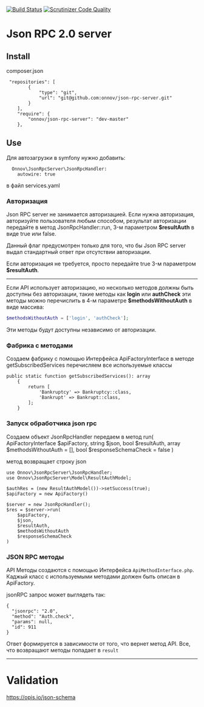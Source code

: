 [![Build Status](https://travis-ci.org/onnov/json-rpc-server.svg?branch=master)](https://travis-ci.org/onnov/json-rpc-server)
[![Scrutinizer Code Quality](https://scrutinizer-ci.com/g/onnov/json-rpc-server/badges/quality-score.png?b=master)](https://scrutinizer-ci.com/g/onnov/json-rpc-server/?branch=master)


# Json RPC 2.0 server

## Install

composer.json
```
 "repositories": [
        {
            "type": "git",
            "url": "git@github.com:onnov/json-rpc-server.git"
        }
    ],
    "require": {
        "onnov/json-rpc-server": "dev-master"
    },
```

## Use

Для автозагрузки в symfony нужно добавить:
```
  Onnov\JsonRpcServer\JsonRpcHandler:
    autowire: true
```
в файл services.yaml

### Авторизация
Json RPC server не занимается авторизацией.
Если нужна авторизация, авторизуйте пользователя любым способом,
результат авторизации передайте в метод JsonRpcHandler::run,
3-м параметром **$resultAuth** в виде true или false.

Данный флаг предусмотрен только для того, что бы
Json RPC server выдал стандартный ответ при отсутствии авторизации.

Если авторизация не требуется, просто передайте true
3-м параметром **$resultAuth**.

---

Если API использует авторизацию, но несколько методов должны быть доступны
без авторизации, такие методы как **login** или **authCheck**
эти методы можно перечислить в 4-м параметре **$methodsWithoutAuth** в виде массива:
```php
$methodsWithoutAuth = ['login', 'authCheck'];
```
Эти методы будут доступны независимо от авторизации.

### Фабрика с методами
Создаем фабрику с помощью Интерфейса ApiFactoryInterface
в методе getSubscribedServices перечисляем все используемые классы
```
public static function getSubscribedServices(): array
    {
        return [
            'Bankruptcy' => Bankruptcy::class,
            'Bankrupt' => Bankrupt::class,
        ];
    }
```

### Запуск обработчика json rpc
Создаем объект JsonRpcHandler
передаем в метод run(
        ApiFactoryInterface $apiFactory,
        string $json,
        bool $resultAuth,
        array $methodsWithoutAuth = [],
        bool $responseSchemaCheck = false
)

метод возвращает строку json

```
use Onnov\JsonRpcServer\JsonRpcHandler;
use Onnov\JsonRpcServer\Model\ResultAuthModel;

$authRes = (new ResultAuthModel())->setSuccess(true);
$apiFactory = new ApiFactory()

$server = new JsonRpcHandler();
$res = $server->run(
    $apiFactory,
    $json,
    $resultAuth,
    $methodsWithoutAuth
    $responseSchemaCheck
)

```

### JSON RPC методы
API Методы создаются с помощью Интерфейса `ApiMethodInterface.php`. 
Каджый класс с используемыми методами должен быть описан в ApiFactory.

jsonRPC запрос может выглядеть так:
```
{
  "jsonrpc": "2.0",
  "method": "Auth.check",
  "params": null,
  "id": 911
}
```
Ответ формируется в зависимости от того, что вернет метод API.
Все, что возвращают методы попадает в `result`

---

# Validation

https://opis.io/json-schema
